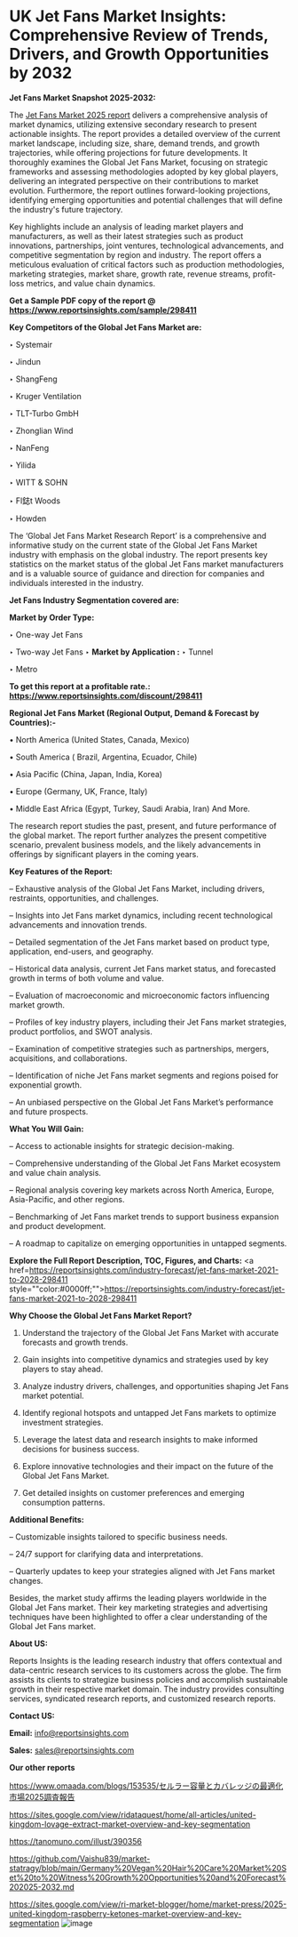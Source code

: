 # UK Jet Fans Market Insights: Comprehensive Review of Trends, Drivers, and Growth Opportunities by 2032

<strong>Jet Fans Market Snapshot 2025-2032:</strong>

The <a href=https://www.reportsinsights.com/sample/298411>Jet Fans Market 2025 report</a> delivers a comprehensive analysis of market dynamics, utilizing extensive secondary research to present actionable insights. The report provides a detailed overview of the current market landscape, including size, share, demand trends, and growth trajectories, while offering projections for future developments. It thoroughly examines the Global Jet Fans Market, focusing on strategic frameworks and assessing methodologies adopted by key global players, delivering an integrated perspective on their contributions to market evolution. Furthermore, the report outlines forward-looking projections, identifying emerging opportunities and potential challenges that will define the industry's future trajectory.

Key highlights include an analysis of leading market players and manufacturers, as well as their latest strategies such as product innovations, partnerships, joint ventures, technological advancements, and competitive segmentation by region and industry. The report offers a meticulous evaluation of critical factors such as production methodologies, marketing strategies, market share, growth rate, revenue streams, profit-loss metrics, and value chain dynamics.

<strong>Get a Sample PDF copy of the report @ <a href=https://www.reportsinsights.com/sample/298411 style=color:#0000ff;>https://www.reportsinsights.com/sample/298411</a></strong>

<strong>Key Competitors of the Global Jet Fans Market are:</strong>

‣ Systemair

‣ Jindun

‣ ShangFeng

‣ Kruger Ventilation

‣ TLT-Turbo GmbH

‣ Zhonglian Wind

‣ NanFeng

‣ Yilida

‣ WITT & SOHN

‣ Fl鋕t Woods

‣ Howden

The ‘Global Jet Fans Market Research Report’ is a comprehensive and informative study on the current state of the Global Jet Fans Market industry with emphasis on the global industry. The report presents key statistics on the market status of the global Jet Fans market manufacturers and is a valuable source of guidance and direction for companies and individuals interested in the industry.

<strong>Jet Fans Industry Segmentation covered are:</strong>

<strong>Market by Order Type: </strong>

‣ One-way Jet Fans

‣ Two-way Jet Fans
‣ 
<strong>Market by Application :</strong>
‣ Tunnel

‣ Metro

<strong>To get this report at a profitable rate.: <a href=https://www.reportsinsights.com/discount/298411 style=color:#0000ff;>https://www.reportsinsights.com/discount/298411</a></strong>

<strong>Regional Jet Fans Market (Regional Output, Demand &amp; Forecast by Countries):-</strong>

• North America (United States, Canada, Mexico)

• South America ( Brazil, Argentina, Ecuador, Chile)

• Asia Pacific (China, Japan, India, Korea)

• Europe (Germany, UK, France, Italy)

• Middle East Africa (Egypt, Turkey, Saudi Arabia, Iran) And More.

The research report studies the past, present, and future performance of the global market. The report further analyzes the present competitive scenario, prevalent business models, and the likely advancements in offerings by significant players in the coming years.

<strong>Key Features of the Report:</strong>

– Exhaustive analysis of the Global Jet Fans Market, including drivers, restraints, opportunities, and challenges.

– Insights into Jet Fans market dynamics, including recent technological advancements and innovation trends.

– Detailed segmentation of the Jet Fans market based on product type, application, end-users, and geography.

– Historical data analysis, current Jet Fans market status, and forecasted growth in terms of both volume and value.

– Evaluation of macroeconomic and microeconomic factors influencing market growth.

– Profiles of key industry players, including their Jet Fans market strategies, product portfolios, and SWOT analysis.

– Examination of competitive strategies such as partnerships, mergers, acquisitions, and collaborations.

– Identification of niche Jet Fans market segments and regions poised for exponential growth.

– An unbiased perspective on the Global Jet Fans Market’s performance and future prospects.

<strong>What You Will Gain:</strong>

– Access to actionable insights for strategic decision-making.

– Comprehensive understanding of the Global Jet Fans Market ecosystem and value chain analysis.

– Regional analysis covering key markets across North America, Europe, Asia-Pacific, and other regions.

– Benchmarking of Jet Fans market trends to support business expansion and product development.

– A roadmap to capitalize on emerging opportunities in untapped segments.

<strong>Explore the Full Report Description, TOC, Figures, and Charts:</strong>
<a href=https://reportsinsights.com/industry-forecast/jet-fans-market-2021-to-2028-298411 style=""color:#0000ff;"">https://reportsinsights.com/industry-forecast/jet-fans-market-2021-to-2028-298411</a>

<strong>Why Choose the Global Jet Fans Market Report?</strong>

1. Understand the trajectory of the Global Jet Fans Market with accurate forecasts and growth trends.

2. Gain insights into competitive dynamics and strategies used by key players to stay ahead.

3. Analyze industry drivers, challenges, and opportunities shaping Jet Fans market potential.

4. Identify regional hotspots and untapped Jet Fans markets to optimize investment strategies.

5. Leverage the latest data and research insights to make informed decisions for business success.

6. Explore innovative technologies and their impact on the future of the Global Jet Fans Market.

7. Get detailed insights on customer preferences and emerging consumption patterns.

<strong>Additional Benefits:</strong>

– Customizable insights tailored to specific business needs.

– 24/7 support for clarifying data and interpretations.

– Quarterly updates to keep your strategies aligned with Jet Fans market changes.

Besides, the market study affirms the leading players worldwide in the Global Jet Fans market. Their key marketing strategies and advertising techniques have been highlighted to offer a clear understanding of the Global Jet Fans market.

<strong><strong>About US</strong>:</strong>

Reports Insights is the leading research industry that offers contextual and data-centric research services to its customers across the globe. The firm assists its clients to strategize business policies and accomplish sustainable growth in their respective market domain. The industry provides consulting services, syndicated research reports, and customized research reports.

<strong>Contact US:</strong>

<p class=><b>Email:</b> <a href=mailto:info@reportsinsights.com>info@reportsinsights.com</a></p>
<p class=><b>Sales:</b> <a href=mailto:sales@reportsinsights.com>sales@reportsinsights.com</a></p>

<strong>Our other reports</strong>

<a href=https://www.omaada.com/blogs/153535/セルラー容量とカバレッジの最適化市場2025調査報告>https://www.omaada.com/blogs/153535/セルラー容量とカバレッジの最適化市場2025調査報告</a>

<a href=https://sites.google.com/view/ridataquest/home/all-articles/united-kingdom-lovage-extract-market-overview-and-key-segmentation>https://sites.google.com/view/ridataquest/home/all-articles/united-kingdom-lovage-extract-market-overview-and-key-segmentation</a>

<a href=https://tanomuno.com/illust/390356>https://tanomuno.com/illust/390356</a>

<a href=https://github.com/Vaishu839/market-statragy/blob/main/Germany%20Vegan%20Hair%20Care%20Market%20Set%20to%20Witness%20Growth%20Opportunities%20and%20Forecast%202025-2032.md>https://github.com/Vaishu839/market-statragy/blob/main/Germany%20Vegan%20Hair%20Care%20Market%20Set%20to%20Witness%20Growth%20Opportunities%20and%20Forecast%202025-2032.md</a>

<a href=https://sites.google.com/view/ri-market-blogger/home/market-press/2025-united-kingdom-raspberry-ketones-market-overview-and-key-segmentation>https://sites.google.com/view/ri-market-blogger/home/market-press/2025-united-kingdom-raspberry-ketones-market-overview-and-key-segmentation</a>
![image](https://github.com/user-attachments/assets/25752c2b-b102-4bb9-9bf6-0a40f3dd6620)
